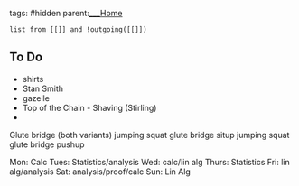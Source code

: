 tags: #hidden 
parent:[___Home](___Home.md)


```dataview
list from [[]] and !outgoing([[]])
```



## To Do
- shirts
- Stan Smith
- gazelle
- Top of the Chain - Shaving (Stirling)
- 

Glute bridge (both variants)
jumping squat
glute bridge
situp
jumping squat
glute bridge
pushup

Mon: Calc
Tues: Statistics/analysis
Wed: calc/lin alg
Thurs: Statistics
Fri: lin alg/analysis
Sat: analysis/proof/calc
Sun: Lin Alg